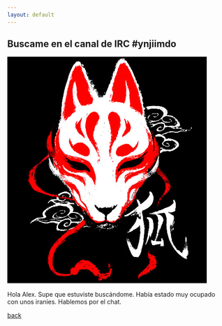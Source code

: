 ```yaml
---
layout: default
---
```


## Buscame en el canal de IRC #ynjiimdo

![Octocat](assets/images/kitzune.jpg)

Hola Alex. Supe que estuviste buscándome. Había estado muy ocupado con unos iraníes. Hablemos por el chat.

[back](./)
